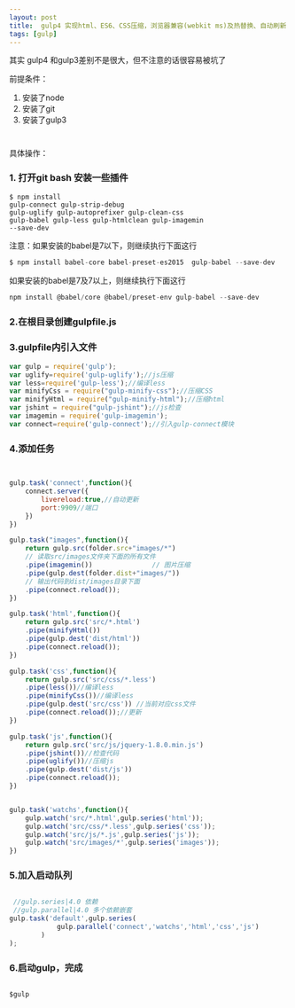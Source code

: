 ```yaml
---
layout: post
title:  gulp4 实现html、ES6、CSS压缩，浏览器兼容(webkit ms)及热替换、自动刷新
tags: [gulp]
---
```


其实 gulp4 和gulp3差别不是很大，但不注意的话很容易被坑了

前提条件：
1. 安装了node
2. 安装了git
3. 安装了gulp3
#
具体操作：

### 1. 打开git bash 安装一些插件
```
$ npm install
gulp-connect gulp-strip-debug
gulp-uglify gulp-autoprefixer gulp-clean-css
gulp-babel gulp-less gulp-htmlclean gulp-imagemin 
--save-dev

```
注意：如果安装的babel是7以下，则继续执行下面这行
```javascript
$ npm install babel-core babel-preset-es2015  gulp-babel --save-dev
```
如果安装的babel是7及7以上，则继续执行下面这行
```javascript
npm install @babel/core @babel/preset-env gulp-babel --save-dev

```

### 2.在根目录创建gulpfile.js

### 3.gulpfile内引入文件
```javascript
var gulp = require('gulp');
var uglify=require('gulp-uglify');//js压缩
var less=require('gulp-less');//编译less
var minifyCss = require("gulp-minify-css");//压缩CSS
var minifyHtml = require("gulp-minify-html");//压缩html
var jshint = require("gulp-jshint");//js检查
var imagemin = require('gulp-imagemin');
var connect=require('gulp-connect');//引入gulp-connect模块 


```

### 4.添加任务
```javascript


gulp.task('connect',function(){
    connect.server({
        livereload:true,//自动更新
        port:9909//端口
    })
})

gulp.task("images",function(){
    return gulp.src(folder.src+"images/*") 
    // 读取src/images文件夹下面的所有文件
    .pipe(imagemin())               // 图片压缩
    .pipe(gulp.dest(folder.dist+"images/")) 
    // 输出代码到dist/images目录下面
    .pipe(connect.reload());
})

gulp.task('html',function(){
    return gulp.src('src/*.html')
    .pipe(minifyHtml())
    .pipe(gulp.dest('dist/html'))
    .pipe(connect.reload());
})

gulp.task('css',function(){
    return gulp.src('src/css/*.less')
    .pipe(less())//编译less
    .pipe(minifyCss())//编译less
    .pipe(gulp.dest('src/css')) //当前对应css文件
    .pipe(connect.reload());//更新
})

gulp.task('js',function(){
    return gulp.src('src/js/jquery-1.8.0.min.js')
    .pipe(jshint())//检查代码
    .pipe(uglify())//压缩js
    .pipe(gulp.dest('dist/js'))
    .pipe(connect.reload());
})


gulp.task('watchs',function(){
    gulp.watch('src/*.html',gulp.series('html'));
    gulp.watch('src/css/*.less',gulp.series('css'));
    gulp.watch('src/js/*.js',gulp.series('js'));
    gulp.watch('src/images/*',gulp.series('images'));
})
```


### 5.加入启动队列
```javascript

 //gulp.series|4.0 依赖
 //gulp.parallel|4.0 多个依赖嵌套
gulp.task('default',gulp.series(
            gulp.parallel('connect','watchs','html','css','js')
        )
);
```


### 6.启动gulp，完成
```

$gulp
```
